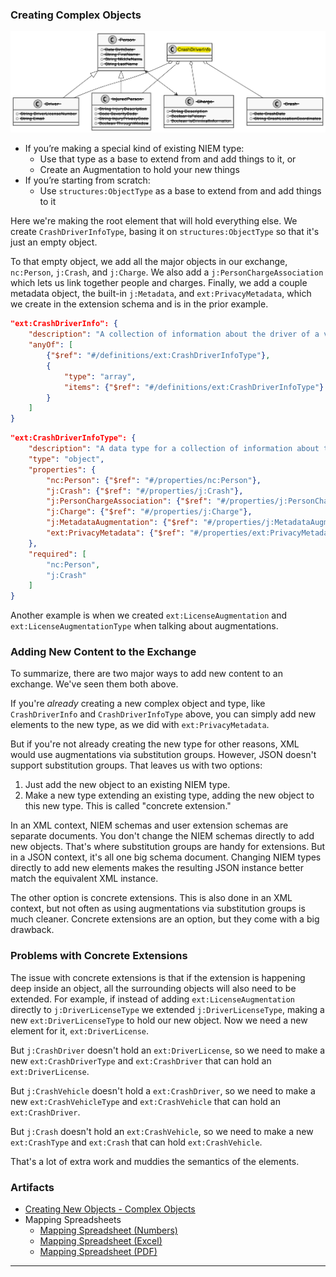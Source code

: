 ### Creating Complex Objects

![Complex Objects](/Req_Analysis_Graphics/11_Complex_Objects_CrashDriverClassDiagram.png)

- If you’re making a special kind of existing NIEM type:
	- Use that type as a base to extend from and add things to it, or
	- Create an Augmentation to hold your new things
- If you’re starting from scratch:
	- Use `structures:ObjectType` as a base to extend from and add things to it

Here we're making the root element that will hold everything else. We create `CrashDriverInfoType`, basing it on `structures:ObjectType` so that it's just an empty object.

To that empty object, we add all the major objects in our exchange, `nc:Person`, `j:Crash`, and `j:Charge`. We also add a `j:PersonChargeAssociation` which lets us link together people and charges. Finally, we add a couple metadata object, the built-in `j:Metadata`, and `ext:PrivacyMetadata`, which we create in the extension schema and is in the prior example.

```json
"ext:CrashDriverInfo": {
	"description": "A collection of information about the driver of a vehicle in a crash.",
	"anyOf": [
		{"$ref": "#/definitions/ext:CrashDriverInfoType"},
		{
			"type": "array",
			"items": {"$ref": "#/definitions/ext:CrashDriverInfoType"}
		}
	]
}
```
```json
"ext:CrashDriverInfoType": {
	"description": "A data type for a collection of information about the driver of a vehicle in a crash.",
	"type": "object",
	"properties": {
		"nc:Person": {"$ref": "#/properties/nc:Person"},
		"j:Crash": {"$ref": "#/properties/j:Crash"},
		"j:PersonChargeAssociation": {"$ref": "#/properties/j:PersonChargeAssociation"},
		"j:Charge": {"$ref": "#/properties/j:Charge"},
		"j:MetadataAugmentation": {"$ref": "#/properties/j:MetadataAugmentation"},
		"ext:PrivacyMetadata": {"$ref": "#/properties/ext:PrivacyMetadata"}
	},
	"required": [
		"nc:Person",
		"j:Crash"
	]
}
```

Another example is when we created `ext:LicenseAugmentation` and `ext:LicenseAugmentationType` when talking about augmentations.

### Adding New Content to the Exchange

To summarize, there are two major ways to add new content to an exchange. We've seen them both above.

If you're _already_ creating a new complex object and type, like `CrashDriverInfo` and `CrashDriverInfoType` above, you can simply add new elements to the new type, as we did with `ext:PrivacyMetadata`. 

But if you're not already creating the new type for other reasons, XML would use augmentations via substitution groups. However, JSON doesn't support substitution groups. That leaves us with two options:

1. Just add the new object to an existing NIEM type.
2. Make a new type extending an existing type, adding the new object to this new type. This is called "concrete extension."

In an XML context, NIEM schemas and user extension schemas are separate documents. You don't change the NIEM schemas directly to add new objects. That's where substitution groups are handy for extensions. But in a JSON context, it's all one big schema document. Changing NIEM types directly to add new elements makes the resulting JSON instance better match the equivalent XML instance.

The other option is concrete extensions. This is also done in an XML context, but not often as using augmentations via substitution groups is much cleaner. Concrete extensions are an option, but they come with a big drawback.

### Problems with Concrete Extensions

The issue with concrete extensions is that if the extension is happening deep inside an object, all the surrounding objects will also need to be extended. For example, if instead of adding `ext:LicenseAugmentation` directly to `j:DriverLicenseType` we extended `j:DriverLicenseType`, making a new `ext:DriverLicenseType` to hold our new object. Now we need a new element for it, `ext:DriverLicense`.

But `j:CrashDriver` doesn't hold an `ext:DriverLicense`, so we need to make a new `ext:CrashDriverType` and `ext:CrashDriver` that can hold an `ext:DriverLicense`.

But `j:CrashVehicle` doesn't hold a `ext:CrashDriver`, so we need to make a new `ext:CrashVehicleType` and `ext:CrashVehicle` that can hold an `ext:CrashDriver`.

But `j:Crash` doesn't hold an `ext:CrashVehicle`, so we need to make a new `ext:CrashType` and `ext:Crash` that can hold `ext:CrashVehicle`.

That's a lot of extra work and muddies the semantics of the elements.

### Artifacts

- [Creating New Objects - Complex Objects](/Text_Document/11_Creating_New_Objects_Complex_Objects.md)
- Mapping Spreadsheets
	- [Mapping Spreadsheet (Numbers)](/Mapping_Spreadsheets/11_Creating_New_Objects_Complex_Objects.numbers)
	- [Mapping Spreadsheet (Excel)](/Mapping_Spreadsheets/11_Creating_New_Objects_Complex_Objects.xlsx)
	- [Mapping Spreadsheet (PDF)](/Mapping_Spreadsheets/11_Creating_New_Objects_Complex_Objects.pdf)

___

